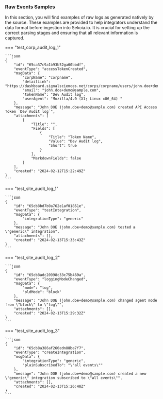 
### Raw Events Samples

In this section, you will find examples of raw logs as generated natively by the source. These examples are provided to help integrators understand the data format before ingestion into Sekoia.io. It is crucial for setting up the correct parsing stages and ensuring that all relevant information is captured.


=== "test_corp_audit_log_1"


    ```json
	{
        "id": "65ca37c9a1b93b52ga60bbdf",
        "eventType": "accessTokenCreated",
        "msgData": {
            "corpName": "corpname",
            "detailLink": "https://dashboard.signalsciences.net/corps/corpname/users/john.doe+demo@sample.com",
            "email": "john.doe+demo@sample.com",
            "tokenName": "Dev Audit log",
            "userAgent": "Mozilla/4.0 (X1; Linux x86_64) "
        },
        "message": "John DOE (john.doe+demo@sample.com) created API Access Token `Dev Audit log`",
        "attachments": [
            {
                "Title": "",
                "Fields": [
                    {
                        "Title": "Token Name",
                        "Value": "Dev Audit log",
                        "Short": true
                    }
                ],
                "MarkdownFields": false
            }
        ],
        "created": "2024-02-12T15:22:49Z"
    }
    ```



=== "test_site_audit_log_1"


    ```json
	{
        "id": "65cb8bd7b0a762e1af01851e",
        "eventType": "testIntegration",
        "msgData": {
            "integrationType": "generic"
        },
        "message": "John DOE (john.doe+demo@sample.com) tested a \"generic\" integration",
        "attachments": [],
        "created": "2024-02-13T15:33:43Z"
    }
    ```



=== "test_site_audit_log_2"


    ```json
	{
        "id": "65cb8adc20998c33c75b469a",
        "eventType": "loggingModeChanged",
        "msgData": {
            "mode": "log",
            "oldMode": "block"
        },
        "message": "John DOE (john.doe+demo@sample.com) changed agent mode from \"block\" to \"log\"",
        "attachments": [],
        "created": "2024-02-13T15:29:32Z"
    }
    ```



=== "test_site_audit_log_3"


    ```json
	{
        "id": "65cb8a386af260edn88be7f7",
        "eventType": "createIntegration",
        "msgData": {
            "integrationType": "generic",
            "plainSubscribedTo": "\"all events\""
        },
        "message": "John DOE (john.doe+demo@sample.com) created a new \"generic\" integration subscribed to \"all events\"",
        "attachments": [],
        "created": "2024-02-13T15:26:48Z"
    }
    ```



